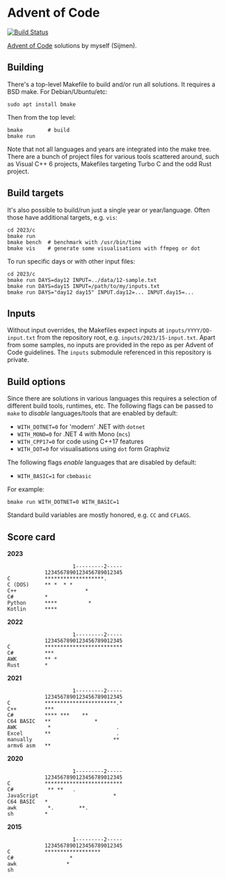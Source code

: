 Advent of Code
==============

[![Build Status](https://dev.azure.com/sjmulder/aoc/_apis/build/status/aoc?branchName=master)](https://dev.azure.com/sjmulder/aoc/_build/latest?definitionId=6&branchName=master)

[Advent of Code](https://www.adventofcode.com) solutions by myself (Sijmen).

Building
--------
There's a top-level Makefile to build and/or run all solutions. It
requires a BSD make. For Debian/Ubuntu/etc:

    sudo apt install bmake

Then from the top level:

    bmake        # build
    bmake run

Note that not all languages and years are integrated into the make tree.
There are a bunch of project files for various tools scattered around,
such as Visual C++ 6 projects, Makefiles targeting Turbo C and the odd
Rust project.

Build targets
-------------
It's also possible to build/run just a single year or year/language.
Often those have additional targets, e.g. `vis`:

    cd 2023/c
    bmake run
    bmake bench  # benchmark with /usr/bin/time
    bmake vis    # generate some visualisations with ffmpeg or dot

To run specific days or with other input files:

    cd 2023/c
    bmake run DAYS=day12 INPUT=../data/12-sample.txt
    bmake run DAYS=day15 INPUT=/path/to/my/inputs.txt
    bmake run DAYS="day12 day15" INPUT.day12=... INPUT.day15=...

Inputs
------
Without input overrides, the Makefiles expect inputs at
`inputs/YYYY/DD-input.txt` from the repository root, e.g.
`inputs/2023/15-input.txt`. Apart from some samples, no inputs are
provided in the repo as per Advent of Code guidelines. The `inputs`
submodule referenced in this repository is private.

Build options
-------------
Since there are solutions in various languages this requires a selection
of different build tools, runtimes, etc. The following flags can be
passed to `make` to *disable* languages/tools that are enabled by
default:

 * `WITH_DOTNET=0` for 'modern' .NET with `dotnet`
 * `WITH_MONO=0` for .NET 4 with Mono (`mcs`)
 * `WITH_CPP17=0` for code using C++17 features
 * `WITH_DOT=0` for visualisations using `dot` form Graphviz

The following flags *enable* languages that are disabled by default:

 * `WITH_BASIC=1` for `cbmbasic`

For example:

    bmake run WITH_DOTNET=0 WITH_BASIC=1

Standard build variables are mostly honored, e.g. `CC` and `CFLAGS`.

Score card
----------
**2023**

                         1---------2-----
                1234567890123456789012345
    C           *******************.
    C (DOS)     ** *  * *
    C++                      *
    C#          *
    Python      ****          *
    Kotlin      ****

**2022**

                         1---------2-----
                1234567890123456789012345
    C           *************************
    C#          ***
    AWK         ** *
    Rust        *

**2021**

                         1---------2-----
                1234567890123456789012345
    C           ***********************.*
    C++         ***
    C#          **** ***    **
    C64 BASIC   **              *
    AWK          *                     .
    Excel       **                     .
    manually                          **
    armv6 asm   **

**2020**

                         1---------2-----
                1234567890123456789012345
    C           *************************
    C#           ** **   .
    JavaScript                        *
    C64 BASIC   *
    awk          *.        **.
    sh          *

**2015**

                         1---------2-----
                1234567890123456789012345
    C           ******************
    C#                  *
    awk                *
    sh

